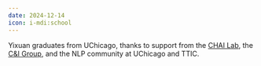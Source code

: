 ```yaml
---
date: 2024-12-14
icon: i-mdi:school
---
```


Yixuan graduates from UChicago, thanks to support from
the [CHAI Lab](https://chicagohai.github.io),
the [C&I Group](https://ci.cs.uchicago.edu/),
and the NLP community at UChicago and TTIC.